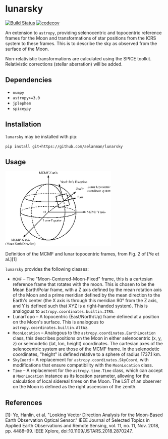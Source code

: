 # lunarsky



[![Build Status](https://travis-ci.org/aelanman/lunarsky.svg?branch=master)](https://travis-ci.org/aelanman/lunarsky)
[![codecov](https://codecov.io/gh/aelanman/lunarsky/branch/master/graph/badge.svg)](https://codecov.io/gh/aelanman/lunarsky)


An extension to `astropy`, providing selenocentric and topocentric reference frames
for the Moon and transformations of star positions from the ICRS system to these
frames. This is to describe the sky as observed from the surface of the Moon.

Non-relativistic transformations are calculated using the SPICE toolkit. Relativistic
corrections (stellar aberration) will be added.


## Dependencies
* `numpy`
* `astropy>=3.0`
* `jplephem`
* `spiceypy`

## Installation

`lunarsky` may be installed with pip:

```
pip install git+https://github.com/aelanman/lunarsky
```

## Usage

![mcmf_coords](./docs/figure.png)

Definition of the MCMF and lunar topocentric frames, from Fig. 2 of [Ye et al.][1]

`lunarsky` provides the following classes:

* `MCMF` – The "Moon-Centered-Moon-Fixed" frame, this is a cartesian reference frame that rotates
with the moon. This is chosen to be the Mean Earth/Polar frame, with a Z axis defined by the mean rotation axis of the Moon and a prime meridian defined by the mean direction to the Earth's center (the X axis is through this meridian 90° from the Z axis, and Y is defined such that XYZ is a right-handed system). This is analogous to `astropy.coordinates.builtin.ITRS`.
* LunarTopo – A topocentric (East/North/Up) frame defined at a position on the Moon's surface. This is analogous to `astropy.coordinates.builtin.AltAz`.
* `MoonLocation` – Analogous to the `astropy.coordinates.EarthLocation` class, this describes
positions on the Moon in either selenocentric (x, y, z) or selenodetic (lat, lon, height) coordinates.
The cartesian axes of the selenocentric system are those of the MCMF frame. In the selenodetic coordinates, "height" is defined relative to a sphere of radius 1737.1 km.
* `SkyCoord` – A replacement for `astropy.coordinates.SkyCoord`, with modifications that ensure compatibility with the `MoonLocation` class.
* `Time` – A replacement for the `astropy.time.Time` class, which can accept a `MoonLocation` instance as its location parameter, allowing for the calculation of local sidereal times on the Moon. The LST of an observer on the Moon is defined as the right ascension of the zenith.


## References
[1]: Ye, Hanlin, et al. "Looking Vector Direction Analysis for the Moon-Based Earth Observation Optical Sensor." IEEE Journal of Selected Topics in Applied Earth Observations and Remote Sensing, vol. 11, no. 11, Nov. 2018, pp. 4488–99. IEEE Xplore, doi:10.1109/JSTARS.2018.2870247.
